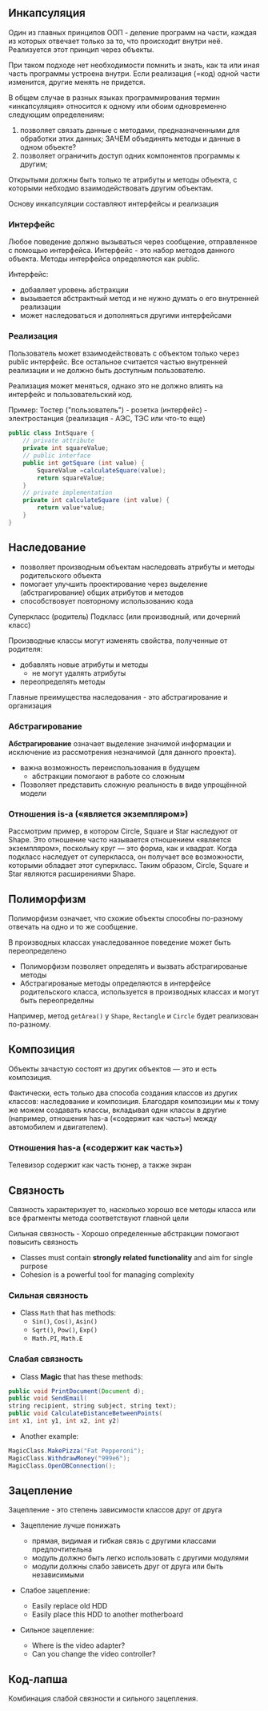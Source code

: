 ## Инкапсуляция

Один из главных принципов ООП - деление программ на части, каждая из которых отвечает только за то, что происходит внутри неё. Реализуется этот принцип через объекты.

При таком подходе нет необходимости помнить и знать, как та или иная часть программы устроена внутри. Если реализация (=код) одной части изменится, другие менять не придется.

В общем случае в разных языках программирования термин «инкапсуляция» относится к одному или обоим одновременно следующим определениям:

1) позволяет связать данные с методами, предназначенными для обработки этих данных;
ЗАЧЕМ объединять методы и данные в одном объекте?
2) позволяет ограничить доступ одних компонентов программы к другим;

Открытыми должны быть только те атрибуты и методы объекта, с которыми небходмо взаимодействовать другим объектам.

Основу инкапсуляции составляют интерфейсы и реализация


### Интерфейс

Любое поведение должно вызываться через сообщение, отправленное с помощью интерфейса. Интерфейс - это набор методов данного объекта. Методы интерфейса определяются как public.

Интерфейс:
- добавляет уровень абстракции
- вызывается абстрактный метод и не нужно думать о его внутренней реализации
- может наследоваться и дополняться другими интерфейсами


### Реализация

Пользователь может взаимодействовать с объектом только через public интерфейс. Все остальное считается частью внутренней реализации и не должно быть доступным пользователю.

Реализация может меняться, однако это не должно влиять на интерфейс и пользовательский код.

Пример:
Тостер ("пользователь") - розетка (интерфейс) - электростанция (реализация - АЭС, ТЭС или что-то еще)

```java
public class IntSquare {
    // private attribute
    private int squareValue;
    // public interface
    public int getSquare (int value) {
        SquareValue =calculateSquare(value);
        return squareValue;
    }
    // private implementation
    private int calculateSquare (int value) {
        return value*value;
    }
}
```


## Наследование

- позволяет производным объектам наследовать атрибуты и методы родительского объекта
- помогает улучшить проектирование через выделение (абстрагирование) общих атрибутов и методов
- способствовует повторному использованию кода

Суперкласс (родитель)
Подкласс (или производный, или дочерний класс)

Производные классы могут изменять свойства, полученные от родителя:
- добавлять новые атрибуты и методы
    - не могут удалять атрибуты
- переопределять методы

Главные преимущества наследования - это абстрагирование и организация


### Абстрагирование

**Абстрагирование** означает выделение значимой информации и исключение из рассмотрения незначимой (для данного проекта).
- важна возможность переиспользования в будущем
    - абстракции помогают в работе со сложным
- Позволяет представить сложную реальность в виде упрощённой модели


### Отношения is-a («является экземпляром»)

Рассмотрим пример, в котором Circle, Square и Star наследуют от Shape. Это отношение часто называется отношением «является экземпляром», поскольку круг — это форма, как и квадрат. Когда подкласс наследует от суперкласса, он получает все возможности, которыми обладает этот суперкласс. Таким образом, Circle, Square и Star являются расширениями Shape.


## Полиморфизм

Полиморфизм означает, что схожие объекты способны по-разному отвечать на одно и то же сообщение.

В производных классах унаследованное поведение может быть переопределено
- Полиморфизм позволяет определять и вызвать абстрагированые методы
- Абстрагированые методы определяются в интерфейсе родительского класса, используется в производных классах и могут быть переопределны

Например, метод `getArea()` у `Shape`, `Rectangle` и `Circle` будет реализован по-разному.


## Композиция

Объекты зачастую состоят из других объектов — это и есть композиция.

Фактически, есть только два способа создания классов из других классов: наследование и композиция. Благодаря композиции мы к тому же можем создавать классы, вкладывая одни классы в другие (например, отношения has-a («содержит как часть») между автомобилем и двигателем).


### Отношения has-a («содержит как часть»)

Телевизор содержит как часть тюнер, а также экран


## Связность

Связность характеризует то, насколько хорошо все методы класса или все фрагменты метода соответствуют главной цели

Сильная связность
    - Хорошо определенные абстракции помогают повысить связность
-   Classes must contain  **strongly related functionality**  and aim for single purpose
-   Cohesion is a powerful tool for managing complexity


### Сильная связность

- Class  `Math`  that has methods:
    - `Sin()`,  `Cos()`,  `Asin()`
    - `Sqrt()`,  `Pow()`,  `Exp()`
    - `Math.PI`,  `Math.E`


### Слабая связность

- Class  **Magic**  that has these methods:

```java
public void PrintDocument(Document d);
public void SendEmail(
string recipient, string subject, string text);
public void CalculateDistanceBetweenPoints(
int x1, int y1, int x2, int y2)
```
- Another example:
```java
MagicClass.MakePizza("Fat Pepperoni");
MagicClass.WithdrawMoney("999e6");
MagicClass.OpenDBConnection();
```


## Зацепление

Зацепление - это степень зависимости классов друг от друга
- Зацепление лучше понижать
    - прямая, видимая и гибкая связь с другими классами предпочтительна
    - модуль должно быть легко использовать с другими модулями
    - модули должны слабо зависеть друг от друга или быть независимыми

- Слабое зацепление:
    - Easily replace old HDD
    - Easily place this HDD to another motherboard
- Сильное зацепление:
	- Where is the video adapter?
	- Can you change the video controller?

## Код-лапша
Комбинация слабой связности и сильного зацепления.
